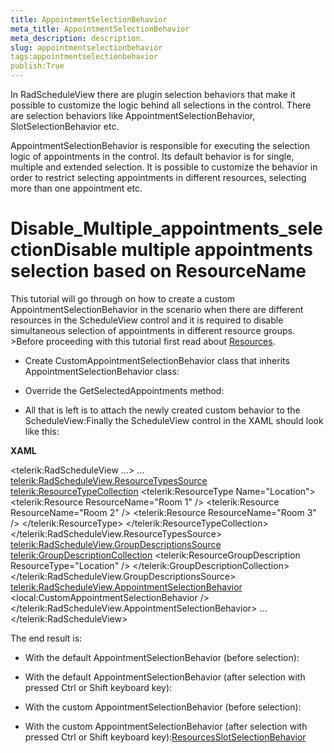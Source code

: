 ```yaml
---
title: AppointmentSelectionBehavior
meta_title: AppointmentSelectionBehavior
meta_description: description.
slug: appointmentselectionbehavior
tags:appointmentselectionbehavior
publish:True
---
```



In RadScheduleView there are plugin selection behaviors that make it possible to customize the logic behind all selections in the control. There are selection behaviors like AppointmentSelectionBehavior, SlotSelectionBehavior etc.

AppointmentSelectionBehavior is responsible for executing the selection logic of appointments in the control. Its default behavior is for single, multiple and extended selection. It is possible to customize the behavior in order to restrict selecting appointments in different resources, selecting more than one appointment etc.

# Disable_Multiple_appointments_selectionDisable multiple appointments selection based on ResourceName

This tutorial will go through on how to create a custom AppointmentSelectionBehavior in the scenario when there are different resources in the ScheduleView control and it is required to disable simultaneous selection of appointments in different resource groups.	>Before proceeding with this tutorial first read about [Resources]({{slug:resources}}).



* Create CustomAppointmentSelectionBehavior class that inherits AppointmentSelectionBehavior class:

* Override the GetSelectedAppointments method:

* All that is left is to attach the newly created custom behavior to the ScheduleView:Finally the ScheduleView control in the XAML should look like this:


 __XAML__
    	


<telerik:RadScheduleView ...>
	...
	<telerik:RadScheduleView.ResourceTypesSource>
		<telerik:ResourceTypeCollection>
			<telerik:ResourceType Name="Location">
				<telerik:Resource ResourceName="Room 1" />
				<telerik:Resource ResourceName="Room 2" />
				<telerik:Resource ResourceName="Room 3" />
			</telerik:ResourceType>
		</telerik:ResourceTypeCollection>
	</telerik:RadScheduleView.ResourceTypesSource>
	<telerik:RadScheduleView.GroupDescriptionsSource>
		<telerik:GroupDescriptionCollection>
			<telerik:ResourceGroupDescription ResourceType="Location" />
		</telerik:GroupDescriptionCollection>
	</telerik:RadScheduleView.GroupDescriptionsSource>
	<telerik:RadScheduleView.AppointmentSelectionBehavior>
		<local:CustomAppointmentSelectionBehavior />
	</telerik:RadScheduleView.AppointmentSelectionBehavior>
	...
</telerik:RadScheduleView>

The end result is:

* With the default AppointmentSelectionBehavior (before selection):

* With the default AppointmentSelectionBehavior (after selection with pressed Ctrl or Shift keyboard key):

* With the custom AppointmentSelectionBehavior (before selection):

* With the custom AppointmentSelectionBehavior (after selection with pressed Ctrl or Shift keyboard key):[Resources]({{slug:resources}})[SlotSelectionBehavior]({{slug:slotselectionbehavior}})
